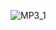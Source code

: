 ![MP3_1](https://user-images.githubusercontent.com/98769359/154833960-a1ca1308-ac39-43c3-a44c-c331faab5a00.png)


